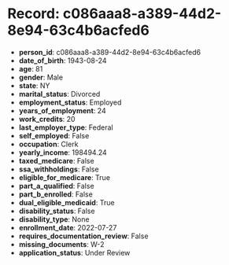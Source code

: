 # Record: c086aaa8-a389-44d2-8e94-63c4b6acfed6

- **person_id**: c086aaa8-a389-44d2-8e94-63c4b6acfed6
- **date_of_birth**: 1943-08-24
- **age**: 81
- **gender**: Male
- **state**: NY
- **marital_status**: Divorced
- **employment_status**: Employed
- **years_of_employment**: 24
- **work_credits**: 20
- **last_employer_type**: Federal
- **self_employed**: False
- **occupation**: Clerk
- **yearly_income**: 198494.24
- **taxed_medicare**: False
- **ssa_withholdings**: False
- **eligible_for_medicare**: True
- **part_a_qualified**: False
- **part_b_enrolled**: False
- **dual_eligible_medicaid**: True
- **disability_status**: False
- **disability_type**: None
- **enrollment_date**: 2022-07-27
- **requires_documentation_review**: False
- **missing_documents**: W-2
- **application_status**: Under Review